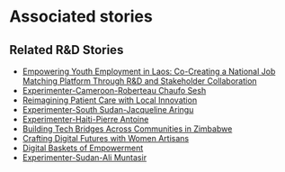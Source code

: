 # Associated stories

<!-- !!DO NOT REMOVE!! start autogenerated hyperlinks -->
## Related R&D Stories
- [Empowering Youth Employment in Laos: Co-Creating a National Job Matching Platform Through R&D and Stakeholder Collaboration](/RnD-Archive/stories/?doc=Explorers_LAO)
- [Experimenter-Cameroon-Roberteau Chaufo Sesh](/RnD-Archive/stories/?doc=Experimenters_CMR)
- [Reimagining Patient Care with Local Innovation](/RnD-Archive/stories/?doc=Explorers_RWA)
- [Experimenter-South Sudan-Jacqueline Aringu](/RnD-Archive/stories/?doc=Experimenters_SSD)
- [Experimenter-Haiti-Pierre Antoine](/RnD-Archive/stories/?doc=Experimenters_HTI)
- [Building Tech Bridges Across Communities in Zimbabwe](/RnD-Archive/stories/?doc=Explorers_ZWE)
- [Crafting Digital Futures with Women Artisans](/RnD-Archive/stories/?doc=Explorers_GHA)
- [Digital Baskets of Empowerment](/RnD-Archive/stories/?doc=Explorers_SLV)
- [Experimenter-Sudan-Ali Muntasir](/RnD-Archive/stories/?doc=Experimenters_SDN)
<!-- !!DO NOT REMOVE!! end autogenerated hyperlinks -->